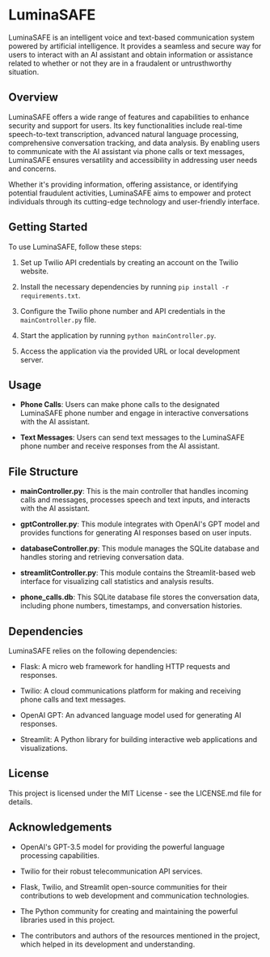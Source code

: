 # LuminaSAFE

LuminaSAFE is an intelligent voice and text-based communication system powered by artificial intelligence. It provides a seamless and secure way for users to interact with an AI assistant and obtain information or assistance related to whether or not they are in a fraudalent or untrusthworthy situation.

## Overview

LuminaSAFE offers a wide range of features and capabilities to enhance security and support for users. Its key functionalities include real-time speech-to-text transcription, advanced natural language processing, comprehensive conversation tracking, and data analysis. By enabling users to communicate with the AI assistant via phone calls or text messages, LuminaSAFE ensures versatility and accessibility in addressing user needs and concerns.

Whether it's providing information, offering assistance, or identifying potential fraudulent activities, LuminaSAFE aims to empower and protect individuals through its cutting-edge technology and user-friendly interface.

## Getting Started

To use LuminaSAFE, follow these steps:

1. Set up Twilio API credentials by creating an account on the Twilio website.

2. Install the necessary dependencies by running `pip install -r requirements.txt`.

3. Configure the Twilio phone number and API credentials in the `mainController.py` file.

4. Start the application by running `python mainController.py`.

5. Access the application via the provided URL or local development server.

## Usage

- **Phone Calls**: Users can make phone calls to the designated LuminaSAFE phone number and engage in interactive conversations with the AI assistant.

- **Text Messages**: Users can send text messages to the LuminaSAFE phone number and receive responses from the AI assistant.

## File Structure

- **mainController.py**: This is the main controller that handles incoming calls and messages, processes speech and text inputs, and interacts with the AI assistant.

- **gptController.py**: This module integrates with OpenAI's GPT model and provides functions for generating AI responses based on user inputs.

- **databaseController.py**: This module manages the SQLite database and handles storing and retrieving conversation data.

- **streamlitController.py**: This module contains the Streamlit-based web interface for visualizing call statistics and analysis results.

- **phone_calls.db**: This SQLite database file stores the conversation data, including phone numbers, timestamps, and conversation histories.

## Dependencies

LuminaSAFE relies on the following dependencies:

- Flask: A micro web framework for handling HTTP requests and responses.

- Twilio: A cloud communications platform for making and receiving phone calls and text messages.

- OpenAI GPT: An advanced language model used for generating AI responses.

- Streamlit: A Python library for building interactive web applications and visualizations.

## License

This project is licensed under the MIT License - see the LICENSE.md file for details.

## Acknowledgements

- OpenAI's GPT-3.5 model for providing the powerful language processing capabilities.

- Twilio for their robust telecommunication API services.

- Flask, Twilio, and Streamlit open-source communities for their contributions to web development and communication technologies.

- The Python community for creating and maintaining the powerful libraries used in this project.

- The contributors and authors of the resources mentioned in the project, which helped in its development and understanding.






